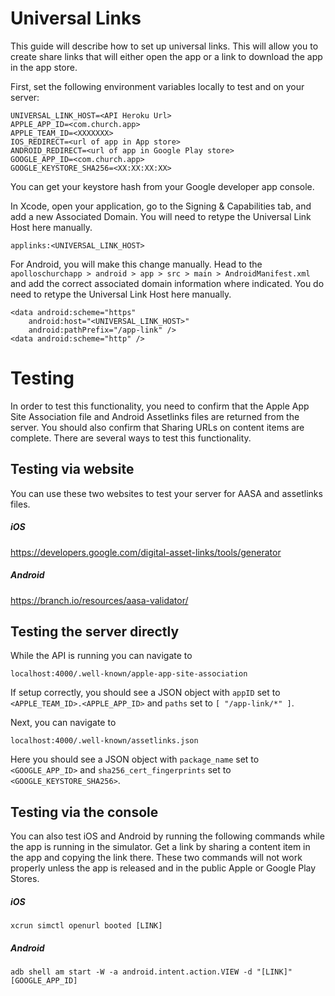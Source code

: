 # Universal Links

This guide will describe how to set up universal links. This will allow you to create share links that will either open the app or a link to download the app in the app store.

First, set the following environment variables locally to test and on your server:

```
UNIVERSAL_LINK_HOST=<API Heroku Url>
APPLE_APP_ID=<com.church.app>
APPLE_TEAM_ID=<XXXXXXX>
IOS_REDIRECT=<url of app in App store>
ANDROID_REDIRECT=<url of app in Google Play store>
GOOGLE_APP_ID=<com.church.app>
GOOGLE_KEYSTORE_SHA256=<XX:XX:XX:XX>
```

You can get your keystore hash from your Google developer app console.

In Xcode, open your application, go to the Signing & Capabilities tab, and add a new Associated Domain. You will need to retype the Universal Link Host here manually.

```
applinks:<UNIVERSAL_LINK_HOST>
```

For Android, you will make this change manually. Head to the `apolloschurchapp > android > app > src > main > AndroidManifest.xml` and add the correct associated domain information where indicated. You do need to retype the Universal Link Host here manually.

```
<data android:scheme="https"
    android:host="<UNIVERSAL_LINK_HOST>"
    android:pathPrefix="/app-link" />
<data android:scheme="http" />
```

# Testing

In order to test this functionality, you need to confirm that the Apple App Site Association file and Android Assetlinks files are returned from the server. You should also confirm that Sharing URLs on content items are complete. There are several ways to test this functionality.

## Testing via website

You can use these two websites to test your server for AASA and assetlinks files.

##### iOS

https://developers.google.com/digital-asset-links/tools/generator

##### Android

https://branch.io/resources/aasa-validator/

## Testing the server directly

While the API is running you can navigate to

```
localhost:4000/.well-known/apple-app-site-association
```

If setup correctly, you should see a JSON object with `appID` set to `<APPLE_TEAM_ID>.<APPLE_APP_ID>` and `paths` set to `[ "/app-link/*" ]`.

Next, you can navigate to

```
localhost:4000/.well-known/assetlinks.json
```

Here you should see a JSON object with `package_name` set to `<GOOGLE_APP_ID>` and `sha256_cert_fingerprints` set to `<GOOGLE_KEYSTORE_SHA256>`.

## Testing via the console

You can also test iOS and Android by running the following commands while the app is running in the simulator. Get a link by sharing a content item in the app and copying the link there. These two commands will not work properly unless the app is released and in the public Apple or Google Play Stores.

##### iOS

```
xcrun simctl openurl booted [LINK]
```

##### Android

```
adb shell am start -W -a android.intent.action.VIEW -d "[LINK]" [GOOGLE_APP_ID]
```
